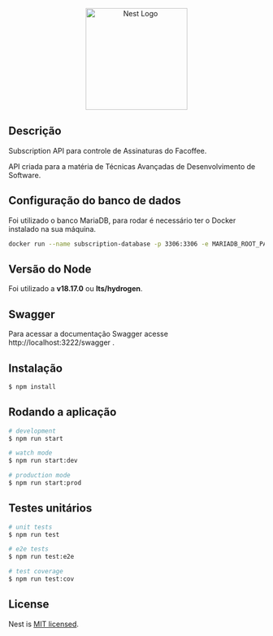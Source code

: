 <p align="center">
  <a href="http://nestjs.com/" target="blank">
  <img src="https://nestjs.com/img/logo-small.svg" width="200" alt="Nest Logo" />
  </a>
</p>

## Descrição

Subscription API para controle de Assinaturas do Facoffee.


API criada para a matéria de Técnicas Avançadas de Desenvolvimento de Software.

## Configuração do banco de dados

Foi utilizado o banco MariaDB, para rodar é necessário ter o Docker instalado na sua máquina.
```bash
docker run --name subscription-database -p 3306:3306 -e MARIADB_ROOT_PASSWORD=123 -d mariadb:latest
```

## Versão do Node

Foi utilizado a **v18.17.0** ou **lts/hydrogen**.

## Swagger

Para acessar a documentação Swagger acesse http://localhost:3222/swagger .

## Instalação

```bash
$ npm install
```

## Rodando a aplicação

```bash
# development
$ npm run start

# watch mode
$ npm run start:dev

# production mode
$ npm run start:prod
```

## Testes unitários

```bash
# unit tests
$ npm run test

# e2e tests
$ npm run test:e2e

# test coverage
$ npm run test:cov
```

## License

Nest is [MIT licensed](LICENSE).
